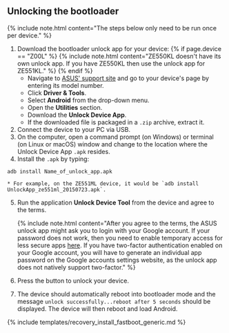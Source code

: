 ## Unlocking the bootloader

{% include note.html content="The steps below only need to be run once per device." %}

1. Download the bootloader unlock app for your device:
{% if page.device == "Z00L" %}
    {% include note.html content="ZE550KL doesn't have its own unlock app. If you have ZE550KL then use the unlock app for ZE551KL." %}
{% endif %}
    * Navigate to [ASUS' support site](https://www.asus.com/support) and go to your device's page by entering its model number.
    * Click **Driver & Tools**.
    * Select **Android** from the drop-down menu.
    * Open the **Utilities** section.
    * Download the **Unlock Device App**.
    * If the downloaded file is packaged in a `.zip` archive, extract it.
2. Connect the device to your PC via USB.
3. On the computer, open a command prompt (on Windows) or terminal (on Linux or macOS) window and change to the location where the Unlock Device App `.apk` resides.
4. Install the `.apk` by typing:
```
adb install Name_of_unlock_app.apk
```
    * For example, on the ZE551ML device, it would be `adb install UnlockApp_ze551ml_20150723.apk`.

5. Run the application **Unlock Device Tool** from the device and agree to the terms.

    {% include note.html content="After you agree to the terms, the ASUS unlock app might ask you to login with your Google account. If your password does not work, then you need to enable temporary access for less secure apps [here](https://www.google.com/settings/security/lesssecureapps). If you have two-factor authentication enabled on your Google account, you will have to generate an individual app password on the Google accounts settings website, as the unlock app does not natively support two-factor." %}

6. Press the button to unlock your device.
7. The device should automatically reboot into bootloader mode and the message `unlock successfully...reboot after 5 seconds` should be displayed. The device will then reboot and load Android.

{% include templates/recovery_install_fastboot_generic.md %}
